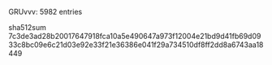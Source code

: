 GRUvvv: 5982 entries

sha512sum 7c3de3ad28b20017647918fca10a5e490647a973f12004e21bd9d41fb69d0933c8bc09e6c21d03e92e33f21e36386e041f29a734510df8ff2dd8a6743aa18449
